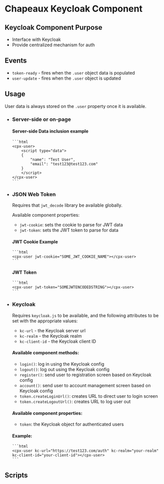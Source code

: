 # Chapeaux Keycloak Component

## Keycloak Component Purpose

- Interface with Keycloak
- Provide centralized mechanism for auth

## Events

- `token-ready` - fires when the `.user` object data is populated
- `user-update` - fires when the `.user` object is updated

## Usage

User data is always stored on the `.user` property once it is available.

- ### Server-side or on-page

  #### Server-side Data inclusion example
      ```html
      <cpx-user>
          <script type="data">
          {
              "name": "Test User",
              "email": "test123@test123.com"
          }
          </script>
      </cpx-user>
      ```

- ### JSON Web Token

  Requires that `jwt_decode` library be available globally.

  Available component properties:

  - `jwt-cookie`: sets the cookie to parse for JWT data
  - `jwt-token`: sets the JWT token to parse for data

  #### JWT Cookie Example
      ```html
      <cpx-user jwt-cookie="SOME_JWT_COOKIE_NAME"></cpx-user>
      ```

  #### JWT Token
      ```html
      <cpx-user jwt-token="SOMEJWTENCODEDSTRING"></cpx-user>
      ```

- ### Keycloak

  Requires `keycloak.js` to be available, and the following attributes to be set
  with the appropriate values:

  - `kc-url` - the Keycloak server url
  - `kc-realm` - the Keycloak realm
  - `kc-client-id` - the Keycloak client ID

  #### Available component methods:

  - `login()`: log in using the Keycloak config
  - `logout()`: log out using the Keycloak config
  - `register()`: send user to registration screen based on Keycloak config
  - `account()`: send user to account management screen based on Keycloak config
  - `token.createLoginUrl()`: creates URL to direct user to login screen
  - `token.createLogoutUrl()`: creates URL to log user out

  #### Available component properties:

  - `token`: the Keycloak object for authenticated users

  #### Example:
      ```html
      <cpx-user kc-url="https://test123.com/auth" kc-realm="your-realm" kc-client-id="your-client-id"></cpx-user>
      ```

## Scripts
